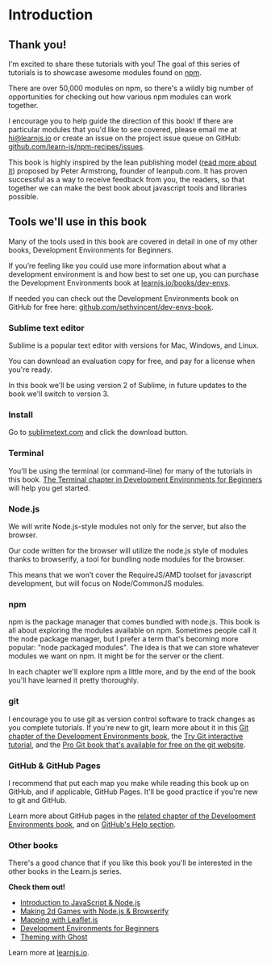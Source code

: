 # Introduction

## Thank you!
I'm excited to share these tutorials with you! The goal of this series of tutorials is to showcase awesome modules found on [npm](http://npmjs.org).

There are over 50,000 modules on npm, so there's a wildly big number of opportunities for checking out how various npm modules can work together.

I encourage you to help guide the direction of this book! If there are particular modules that you'd like to see covered, please email me at [hi@learnjs.io](mailto:hi@learnjs.io) or create an issue on the project issue queue on GitHub: [github.com/learn-js/npm-recipes/issues](http://github.com/learn-js/npm-recipes/issues).

This book is highly inspired by the lean publishing model ([read more about it](https://leanpub.com/manifesto)) proposed by Peter Armstrong, founder of leanpub.com. It has proven successful as a way to receive feedback from you, the readers, so that together we can make the best book about javascript tools and libraries possible.

## Tools we'll use in this book

Many of the tools used in this book are covered in detail in one of my other books, Development Environments for Beginners.

If you’re feeling like you could use more information about what a development environment is and how best to set one up, you can purchase the Development Environments book at [learnjs.io/books/dev-envs](http://learnjs.io/books/dev-envs).

If needed you can check out the Development Environments book on GitHub for free here: [github.com/sethvincent/dev-envs-book](http://github.com/sethvincent/dev-envs-book).

### Sublime text editor

Sublime is a popular text editor with versions for Mac, Windows, and Linux. 

You can download an evaluation copy for free, and pay for a license when you're ready.

In this book we'll be using version 2 of Sublime, in future updates to the book we'll switch to version 3.

### Install
Go to [sublimetext.com](http://www.sublimetext.com/) and click the download button.

### Terminal

You'll be using the terminal (or command-line) for many of the tutorials in this book. [The Terminal chapter in Development Environments for Beginners](https://github.com/sethvincent/dev-envs-book/blob/master/manuscript/terminal.md) will help you get started.

### Node.js

We will write Node.js-style modules not only for the server, but also the browser.

Our code written for the browser will utilize the node.js style of modules thanks to browserify, a tool for bundling node modules for the browser.

This means that we won’t cover the RequireJS/AMD toolset for javascript development, but will focus on Node/CommonJS modules.

### npm

npm is the package manager that comes bundled with node.js. This book is all about exploring the modules available on npm. Sometimes people call it the node package manager, but I prefer a term that's becoming more popular: "node packaged modules". The idea is that we can store whatever modules we want on npm. It might be for the server or the client.

In each chapter we'll explore npm a little more, and by the end of the book you'll have learned it pretty thoroughly.

### git

I encourage you to use git as version control software to track changes as you complete tutorials. If you're new to git, learn more about it in this [Git chapter of the Development Environments book](http://git-scm.com/book), the [Try Git interactive tutorial](http://try.github.io/), and the [Pro Git book that's available for free on the git website](http://git-scm.com/book).

### GitHub & GitHub Pages

I recommend that put each map you make while reading this book up on GitHub, and if applicable, GitHub Pages. It'll be good practice if you're new to git and GitHub.

Learn more about GitHub pages in the [related chapter of the Development Environments book](https://github.com/sethvincent/dev-envs-book/blob/master/manuscript/github.md), and on [GitHub's Help section](https://help.github.com/categories/20/articles).

### Other books

There's a good chance that if you like this book you'll be interested in the other books in the Learn.js series.

**Check them out!**

- [Introduction to JavaScript & Node.js](http://learnjs.io/books/learnjs-01)
- [Making 2d Games with Node.js & Browserify](http://learnjs.io/books/learnjs-02)
- [Mapping with Leaflet.js](http://learnjs.io/books/learnjs-03)
- [Development Environments for Beginners](http://learnjs.io/books/dev-envs)
- [Theming with Ghost](http://themingwithghost.com)

Learn more at [learnjs.io](http://learnjs.io).